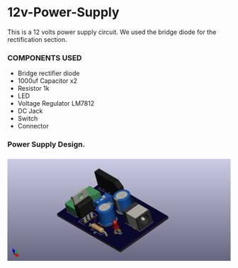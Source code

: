# 12v-Power-Supply
This is a 12 volts power supply circuit.
We used the bridge diode for the rectification section.
<br>
### COMPONENTS USED
- Bridge rectifier diode
- 1000uf Capacitor x2
- Resistor 1k
- LED
- Voltage Regulator LM7812
- DC Jack
- Switch
- Connector

<h3>Power Supply Design.<h3>

![power_supply](https://github.com/Ogbonna-Joseph/12v-Power-Supply/blob/main/Power%20Supply/Power%20Supply%20PCB/Power%20Supply%20PCB01.png)
